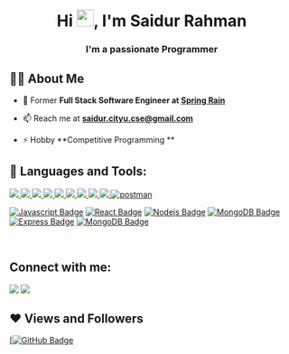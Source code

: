 <!-- <div style="text-align:center"><img width="auto"   src="https://www.pngkit.com/png/full/359-3598397_png-file-programmer-developer-icon-png.png" height="175px"/> </div>
 -->
<h1 align="center">Hi <img src="https://raw.githubusercontent.com/MartinHeinz/MartinHeinz/master/wave.gif" width="30px">, I'm Saidur Rahman</h1>
<h3 align="center">I'm a passionate Programmer</h3>


## 🙋‍♂️ About Me

- 🔭 Former **Full Stack Software Engineer at [Spring Rain](https://springrain.io/)**

<!-- - 🌱 I’m currently learning **Data Structures and Algorithms.** -->

<!-- - 👯 I’m looking to work as a **Software Engineer** -->

<!-- - 👨‍💻 All of my projects are available at **[My Portfolio](https://subhamraoniar.com)** -->

- 📫 Reach me at **saidur.cityu.cse@gmail.com**

- ⚡ Hobby **Competitive Programming **

## 🚀 Languages and Tools:

<p align="left"> 
    <a href="#" target="_blank"> <img src="https://img.icons8.com/color/48/c-plus-plus-logo.png"/> </a>
    <a href="#" target="_blank"> <img src="https://img.icons8.com/nolan/48/java-coffee-cup-logo.png"/> </a>
    <a href="#" target="_blank"> <img src="https://img.icons8.com/color/48/c-sharp-logo.png"/> </a>
<!--     <a href="https://developer.mozilla.org/en-US/docs/Web/JavaScript" target="_blank"> <img src="https://img.icons8.com/color/48/000000/javascript.png"/> </a> -->
    <a href="https://www.python.org" target="_blank"> <img src="https://img.icons8.com/color/48/000000/python.png"/> </a> 
    <a href="https://www.w3.org/html/" target="_blank"> <img src="https://img.icons8.com/color/48/000000/html-5.png"/> </a> 
    <a href="https://www.w3schools.com/css/" target="_blank"> <img src="https://img.icons8.com/color/48/000000/css3.png"/> </a> 
    <a href="https://getbootstrap.com" target="_blank"> <img src="https://img.icons8.com/color/48/000000/bootstrap.png"/> </a> 
    <!-- <a href="https://reactjs.org/" target="_blank"> <img src="https://img.icons8.com/color/48/000000/react-native.png"/> </a> -->
    <a href="https://redux.js.org" target="_blank"> <img src="https://img.icons8.com/color/48/000000/redux.png"/> </a>
    <!-- <a style="padding-right:8px;" href="https://nodejs.org" target="_blank"> <img src="https://img.icons8.com/color/48/nodejs.png"/> </a>  -->
    <a href="https://git-scm.com/" target="_blank"> <img src="https://img.icons8.com/color/48/000000/git.png"/> </a>  
    <a href="https://postman.com" target="_blank"> <img src="https://img.icons8.com/external-tal-revivo-color-tal-revivo/45/external-postman-is-the-only-complete-api-development-environment-logo-color-tal-revivo.png" alt="postman"/> </a>
    <!-- <a href="https://www.mongodb.com/" target="_blank"> <img src="https://raw.githubusercontent.com/devicons/devicon/master/icons/mongodb/mongodb-original-wordmark.svg" alt="mongodb" width="48" height="48"/> </a> -->
<!--     <a style="padding-right:8px;" href="https://www.mysql.com/" target="_blank"> <img src="https://img.icons8.com/fluent/50/000000/mysql-logo.png"/> </a> -->
    
    
</p>

[![Javascript Badge](https://img.shields.io/badge/-Javascript-F0DB4F?style=for-the-badge&labelColor=black&logo=javascript&logoColor=F0DB4F)](#) [![React Badge](https://img.shields.io/badge/-React-61DBFB?style=for-the-badge&labelColor=black&logo=react&logoColor=61DBFB)](#)  [![Nodejs Badge](https://img.shields.io/badge/-Nodejs-3C873A?style=for-the-badge&labelColor=black&logo=node.js&logoColor=3C873A)](#) [![MongoDB Badge](https://img.shields.io/badge/MongoDB-4EA94B?style=for-the-badge&logo=mongodb&logoColor=white)](#)[![Express Badge](https://img.shields.io/badge/Express.js-404D59?style=for-the-badge)](#)    [![MongoDB Badge](https://img.shields.io/badge/MySQL-00000F?style=for-the-badge&logo=mysql&logoColor=white)](#) 

<br/>

<!-- <p align="center">
    <a href="https://github.com/SubhamRaoniar28/github-readme-streak-stats">
        <img title="🔥 Get streak stats for your profile at git.io/streak-stats" alt="Subham Raoniar's streak" src="https://github-readme-streak-stats.herokuapp.com/?user=SubhamRaoniar28&theme=black-ice&hide_border=true&stroke=0000&background=060A0CD0"/>
    </a>
</p> -->

<!-- ## 📊 My Github Stats

  <br/>
    <a href="https://github.com/SubhamRaoniar28/github-readme-stats"><img alt="Subham Raoniar's Github Stats" src="https://github-readme-stats.vercel.app/api?username=SubhamRaoniar28&show_icons=true&count_private=true&theme=react&hide_border=true&bg_color=0D1117" /></a>
  <a href="https://github.com/SubhamRaoniar28/github-readme-stats"><img alt="Subham Raoniar's Top Languages" src="https://github-readme-stats.vercel.app/api/top-langs/?username=SubhamRaoniar28&langs_count=8&count_private=true&layout=compact&theme=react&hide_border=true&bg_color=0D1117" /></a>
  <br/>
  <b>Note:</b> Top languages is only a metric of the languages my public code consists of and doesn't reflect experience or skill level.


<br/>
<br/> -->

<!-- <a href="https://github.com/SubhamRaoniar28/github-readme-activity-graph"><img alt="Subham Raoniar's Activity Graph" src="https://activity-graph.herokuapp.com/graph?username=SubhamRaoniar28&bg_color=0D1117&color=5BCDEC&line=5BCDEC&point=FFFFFF&hide_border=true" /></a>

<br/>
<br/> -->

## Connect with me:
<p align="left">

<a href = "https://www.linkedin.com/in/saidur-rahman-36a6b5194/"><img src="https://img.icons8.com/fluent/48/000000/linkedin.png"/></a>
<a href = "https://www.instagram.com/saidurraahmaan/"><img src="https://img.icons8.com/fluent/48/000000/instagram-new.png"/></a>

</p>

## ❤ Views and Followers
<!-- <a href="https://github.com/Meghna-DAS/github-profile-views-counter">
    <img src="https://komarev.com/ghpvc/?username=SubhamRaoniar28">
</a> -->
[<a href="https://github.com/saidurraahmaan?tab=followers"><img src="https://img.shields.io/github/followers/SubhamRaoniar28?label=Followers&style=social" alt="GitHub Badge"></a>
